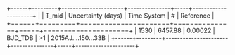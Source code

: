 +------+---------+----------------------+---------------+-----+---------------------+
|      |   T_mid |   Uncertainty (days) | Time System   | #   | Reference           |
+======+=========+======================+===============+=====+=====================+
| 1530 | 6457.88 |              0.00022 | BJD_TDB       | >1  | 2015AJ....150...33B |
+------+---------+----------------------+---------------+-----+---------------------+